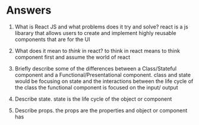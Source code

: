 # Answers

1.  What is React JS and what problems does it try and solve?
react is a js libarary that allows users to create and implement highly reusable components that are for the UI

1.  What does it mean to _think_ in react?
to think in react means to think component first and assume the world of react

1.  Briefly describe some of the differences between a Class/Stateful component and a Functional/Presentational component.
class and state would be focusing on state and the interactions between the life cycle of the class
the functional component is focused on the input/ output

1.  Describe state.
state is the life cycle of the object or component

1.  Describe props.
the props are the properties and object or component has
